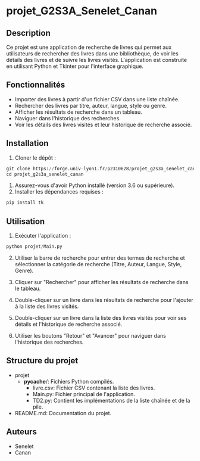 # projet_G2S3A_Senelet_Canan

## Description

Ce projet est une application de recherche de livres qui permet aux utilisateurs de rechercher des livres dans une bibliothèque, de voir les détails des livres et de suivre les livres visités. L'application est construite en utilisant Python et Tkinter pour l'interface graphique.

## Fonctionnalités

- Importer des livres à partir d'un fichier CSV dans une liste chaînée.
- Rechercher des livres par titre, auteur, langue, style ou genre.
- Afficher les résultats de recherche dans un tableau.
- Naviguer dans l'historique des recherches.
- Voir les détails des livres visités et leur historique de recherche associé.

## Installation

1. Cloner le dépôt :

```Python
git clone https://forge.univ-lyon1.fr/p2310628/projet_g2s3a_senelet_canan.git
cd projet_g2s3a_senelet_canan
```

1. Assurez-vous d'avoir Python installé (version 3.6 ou supérieure).
2. Installer les dépendances requises :

```Python
pip install tk
```

## Utilisation

1. Exécuter l'application :

```Python
python projet/Main.py
```

2. Utiliser la barre de recherche pour entrer des termes de recherche et sélectionner la catégorie de recherche (Titre, Auteur, Langue, Style, Genre).

3. Cliquer sur "Rechercher" pour afficher les résultats de recherche dans le tableau.

4. Double-cliquer sur un livre dans les résultats de recherche pour l'ajouter à la liste des livres visités.

5. Double-cliquer sur un livre dans la liste des livres visités pour voir ses détails et l'historique de recherche associé.

6. Utiliser les boutons "Retour" et "Avancer" pour naviguer dans l'historique des recherches.

## Structure du projet

- projet
  - __pycache__/: Fichiers Python compilés.
    - livre.csv: Fichier CSV contenant la liste des livres.
    - Main.py: Fichier principal de l'application.
    - TD2.py: Contient les implémentations de la liste chaînée et de la pile.
- README.md: Documentation du projet.

## Auteurs

- Senelet
- Canan
